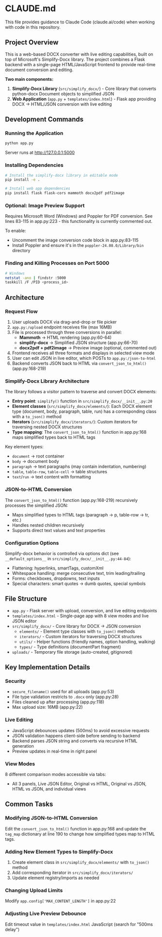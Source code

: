 # CLAUDE.md

This file provides guidance to Claude Code (claude.ai/code) when working with code in this repository.

## Project Overview

This is a web-based DOCX converter with live editing capabilities, built on top of Microsoft's Simplify-Docx library. The project combines a Flask backend with a single-page HTML/JavaScript frontend to provide real-time document conversion and editing.

**Two main components:**
1. **Simplify-Docx Library** (`src/simplify_docx/`) - Core library that converts python-docx Document objects to simplified JSON
2. **Web Application** (`app.py` + `templates/index.html`) - Flask app providing DOCX → HTML/JSON conversion with live editing

## Development Commands

### Running the Application
```bash
python app.py
```
Server runs at http://127.0.0.1:5000

### Installing Dependencies
```bash
# Install the simplify-docx library in editable mode
pip install -e .

# Install web app dependencies
pip install flask flask-cors mammoth docx2pdf pdf2image
```

### Optional: Image Preview Support
Requires Microsoft Word (Windows) and Poppler for PDF conversion. See lines 83-115 in app.py:223 - this functionality is currently commented out.

To enable:
- Uncomment the image conversion code block in app.py:83-115
- Install Poppler and ensure it's in the `poppler-24.08.0/Library/bin` directory

### Finding and Killing Processes on Port 5000
```bash
# Windows
netstat -ano | findstr :5000
taskkill /F /PID <process_id>
```

## Architecture

### Request Flow
1. User uploads DOCX via drag-and-drop or file picker
2. `app.py:/upload` endpoint receives file (max 16MB)
3. File is processed through three conversions in parallel:
   - **Mammoth** → HTML rendering (app.py:60-64)
   - **simplify-docx** → Simplified JSON structure (app.py:66-70)
   - **docx2pdf + pdf2image** → Preview image (optional, commented out)
4. Frontend receives all three formats and displays in selected view mode
5. User can edit JSON in live editor, which POSTs to `app.py:/json-to-html`
6. Backend converts JSON back to HTML via `convert_json_to_html()` (app.py:168-219)

### Simplify-Docx Library Architecture

The library follows a visitor pattern to traverse and convert DOCX elements:

- **Entry point**: `simplify()` function in `src/simplify_docx/__init__.py:20`
- **Element classes** (`src/simplify_docx/elements/`): Each DOCX element type (document, body, paragraph, table, run) has a corresponding class with a `to_json()` method
- **Iterators** (`src/simplify_docx/iterators/`): Custom iterators for traversing nested DOCX structures
- **Type mapping**: The `convert_json_to_html()` function in app.py:168 maps simplified types back to HTML tags

Key element types:
- `document` → root container
- `body` → document body
- `paragraph` → text paragraphs (may contain indentation, numbering)
- `table`, `table-row`, `table-cell` → table structures
- `text`/`run` → text content with formatting

### JSON-to-HTML Conversion

The `convert_json_to_html()` function (app.py:168-219) recursively processes the simplified JSON:
- Maps simplified types to HTML tags (paragraph → p, table-row → tr, etc.)
- Handles nested children recursively
- Supports direct text values and text properties

### Configuration Options

Simplify-docx behavior is controlled via options dict (see `__default_options__` in `src/simplify_docx/__init__.py:44-84`):
- Flattening: hyperlinks, smartTags, customXml
- Whitespace handling: merge consecutive text, trim leading/trailing
- Forms: checkboxes, dropdowns, text inputs
- Special characters: smart quotes → dumb quotes, special symbols

## File Structure

- `app.py` - Flask server with upload, conversion, and live editing endpoints
- `templates/index.html` - Single-page app with 8 view modes and live JSON editor
- `src/simplify_docx/` - Core library for DOCX → JSON conversion
  - `elements/` - Element type classes with `to_json()` methods
  - `iterators/` - Custom iterators for traversing DOCX structures
  - `utils/` - Helper functions (friendly names, option handling, walking)
  - `types/` - Type definitions (documentPart fragment)
- `uploads/` - Temporary file storage (auto-created, gitignored)

## Key Implementation Details

### Security
- `secure_filename()` used for all uploads (app.py:53)
- File type validation restricts to `.docx` only (app.py:28)
- Files cleaned up after processing (app.py:118)
- Max upload size: 16MB (app.py:22)

### Live Editing
- JavaScript debounces updates (500ms) to avoid excessive requests
- JSON validation happens client-side before sending to backend
- Backend parses JSON string and converts via recursive HTML generation
- Preview updates in real-time in right panel

### View Modes
8 different comparison modes accessible via tabs:
- All 3 panels, Live JSON Editor, Original vs HTML, Original vs JSON, HTML vs JSON, and individual views

## Common Tasks

### Modifying JSON-to-HTML Conversion
Edit the `convert_json_to_html()` function in app.py:168 and update the `tag_map` dictionary at line 190 to change how simplified types map to HTML tags.

### Adding New Element Types to Simplify-Docx
1. Create element class in `src/simplify_docx/elements/` with `to_json()` method
2. Add corresponding iterator in `src/simplify_docx/iterators/`
3. Update element registry/imports as needed

### Changing Upload Limits
Modify `app.config['MAX_CONTENT_LENGTH']` in app.py:22

### Adjusting Live Preview Debounce
Edit timeout value in `templates/index.html` JavaScript (search for "500ms delay")
